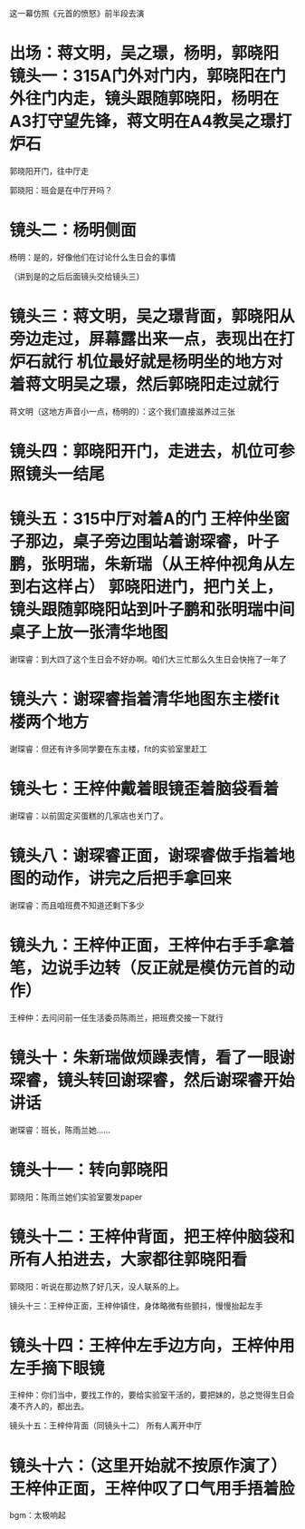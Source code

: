这一幕仿照《元首的愤怒》前半段去演

出场：蒋文明，吴之璟，杨明，郭晓阳
镜头一：315A门外对门内，郭晓阳在门外往门内走，镜头跟随郭晓阳，杨明在A3打守望先锋，蒋文明在A4教吴之璟打炉石
==========

郭晓阳开门，往中厅走

郭晓阳：班会是在中厅开吗？

镜头二：杨明侧面
==========
杨明：是的，好像他们在讨论什么生日会的事情

（讲到是的之后后面镜头交给镜头三）

镜头三：蒋文明，吴之璟背面，郭晓阳从旁边走过，屏幕露出来一点，表现出在打炉石就行
机位最好就是杨明坐的地方对着蒋文明吴之璟，然后郭晓阳走过就行
==========
蒋文明（这地方声音小一点，杨明的）：这个我们直接滋养过三张

镜头四：郭晓阳开门，走进去，机位可参照镜头一结尾
==========

镜头五：315中厅对着A的门
王梓仲坐窗子那边，桌子旁边围站着谢琛睿，叶子鹏，张明瑞，朱新瑞（从王梓仲视角从左到右这样占）
郭晓阳进门，把门关上，镜头跟随郭晓阳站到叶子鹏和张明瑞中间
桌子上放一张清华地图
==========

谢琛睿：到大四了这个生日会不好办啊。咱们大三忙那么久生日会快拖了一年了

镜头六：谢琛睿指着清华地图东主楼fit楼两个地方
==========
谢琛睿：但还有许多同学要在东主楼，fit的实验室里赶工

镜头七：王梓仲戴着眼镜歪着脑袋看着
==========
谢琛睿：以前固定买蛋糕的几家店也关门了。

镜头八：谢琛睿正面，谢琛睿做手指着地图的动作，讲完之后把手拿回来
==========

谢琛睿：而且咱班费不知道还剩下多少

镜头九：王梓仲正面，王梓仲右手手拿着笔，边说手边转（反正就是模仿元首的动作）
==========
王梓仲：去问问前一任生活委员陈雨兰，把班费交接一下就行

镜头十：朱新瑞做烦躁表情，看了一眼谢琛睿，镜头转回谢琛睿，然后谢琛睿开始讲话
==========
谢琛睿：班长，陈雨兰她……

镜头十一：转向郭晓阳
==========
郭晓阳：陈雨兰她们实验室要发paper

镜头十二：王梓仲背面，把王梓仲脑袋和所有人拍进去，大家都往郭晓阳看
==========
郭晓阳：听说在那边熬了好几天，没人联系的上。

镜头十三：王梓仲正面，王梓仲镇住，身体略微有些颤抖，慢慢抬起左手

镜头十四：王梓仲左手边方向，王梓仲用左手摘下眼镜
==========
王梓仲：你们当中，要找工作的，要给实验室干活的，要把妹的，总之觉得生日会凑不齐人的，都出去。

镜头十五：王梓仲背面（同镜头十二）
所有人离开中厅

镜头十六：（这里开始就不按原作演了）王梓仲正面，王梓仲叹了口气用手捂着脸
==========
bgm：太极响起

